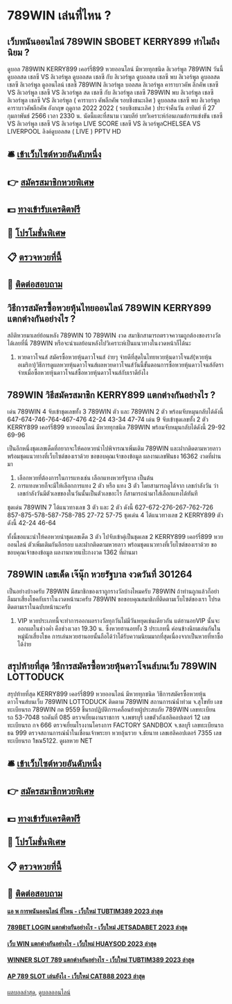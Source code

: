 # 789WIN เล่นที่ไหน ?
## เว็บพนันออนไลน์ 789WIN SBOBET KERRY899 ทำไมถึงนิยม ?
ดูบอล 789WIN KERRY899 เคอร์รี่899 หวยออนไลน์ มีหวยทุกชนิด ลิเวอร์พูล 789WIN วันนี้ ดูบอลสด เชลซี VS ลิเวอร์พูล ดูบอลสด เชลซี กับ ลิเวอร์พูล ดูบอลสด เชลซี พบ ลิเวอร์พูล ดูบอลสด เชลซี ลิเวอร์พูล ดูออนไลน์ เชลซี 789WIN ลิเวอร์พูล บอลสด ลิเวอร์พูล คาราบาวคัพ ลีกคัพ เชลซี VS ลิเวอร์พูล เชลซี VS ลิเวอร์พูล สด เชลซี กับ ลิเวอร์พูล เชลซี 789WIN พบ ลิเวอร์พูล เชลซี ลิเวอร์พูล
เชลซี VS ลิเวอร์พูล ( คาราบาว คัพลีกคัพ รอบชิงชนะเลิศ )
ดูบอลสด เชลซี พบ ลิเวอร์พูล คาราบาวคัพลีกคัพ อังกฤษ ฤดูกาล 2022 2022 ( รอบชิงชนะเลิศ ) ประจำคืนวัน อาทิตย์ ที่ 27 กุมภาพันธ์ 2566 เวลา 2330 น. นัดนี้แตะที่สนาม เวมบลีย์
บทวิเคราะห์ก่อนเกมส์การแข่งขัน เชลซี VS ลิเวอร์พูล
เชลซี VS ลิเวอร์พูล
LIVE SCORE เชลซี VS ลิเวอร์พูลCHELSEA VS LIVERPOOL
ลิงค์ดูบอลสด ( LIVE )
 PPTV HD 

## 🛎 [เข้าเว็บไซต์หวยอันดับหนึ่ง](https://bit.ly/3BG5bNw)
## 👉 [สมัครสมาชิกหวยพิเศษ](https://bit.ly/3BG5bNw)
## 💵 [ทางเข้ารับเครดิตฟรี](https://bit.ly/3C3mvgS)
## 👑 [โปรโมชั่นพิเศษ](https://bit.ly/3C3mvgS)
## 📋 [ตรวจหวยที่นี้](https://bit.ly/3C3mvgS)
## 📱 [ติดต่อสอบถาม](https://bit.ly/3C3mvgS)

## วิธีการสมัครซื้อหวยหุ้นไทยออนไลน์ 789WIN KERRY899 แตกต่างกันอย่างไร ?
สถิติหวยมาเลย์ย้อนหลัง 789WIN 10 789WIN งวด สมาชิกสามารถตรวจความถูกต้องของรางวัลได้เลยที่นี่ 789WIN หรือจะนำผลย้อนหลังไปวิเคราะห์เป็นแนวทางในงวดหน้าก็ได้นะ
1. หวยดาวโจนส์ สมัครซื้อหวยหุ้นดาวโจนส์ ง่ายๆ จ่ายดีที่สุดในไทยหวยหุ้นดาวโจนส์(หวยหุ้นอเมริกา)วิธีการดูผลหวยหุ้นดาวโจนส์ผลหวยดาวโจนส์วันนี้ขั้นตอนการซื้อหวยหุ้นดาวโจนส์อัตราจ่ายเมื่อซื้อหวยหุ้นดาวโจนส์ซื้อหวยหุ้นดาวโจนส์กับเราดียังไง

## 789WIN วิธีสมัครสมาชิก KERRY899 แตกต่างกันอย่างไร ?
เด่น 789WIN 4 จับเข้าชุดเลขทั้ง 3 789WIN ตัว และ 789WIN 2 ตัว พร้อมจับหมุนกลับได้ดังนี้
647-674-746-764-467-476
42-24
43-34
47-74
เด่น 9 จับเข้าชุดเลขทั้ง 2 ตัว KERRY899 เคอร์รี่899 หวยออนไลน์ มีหวยทุกชนิด 789WIN พร้อมจับหมุนกลับได้ดังนี้
29-92
69-96

เป็นอีกหนึ่งชุดเลขเด็ดที่อยากจะให้คอหวยนำไปพิจารณาเพิ่มเติม 789WIN และฝากติดตามหวยลาว พร้อมชุดแนวทางที่เว็บไซต์ของเราด้วย
ขอขอบคุณเจ้าของข้อมูล
ผลงานเลขฟันธง 16362 งวดที่ผ่านมา
1. เลือกหวยที่ต้องการในการแทงเช่น เลือกแทงหวยรัฐบาล เป็นต้น
2. การแทงหวยก็จะมีให้เลือกการแทง 2 ตัว หรือ แทง 3 ตัว โดยสามารถดูได้จาก เลขกำลังวัน ว่าเลขกำลังวันมีตัวเลขของในวันนั้นเป็นตัวเลขอะไร ก็สามารถนำมาใส่เลือกแทงได้ทันที

ชุดเด่น 789WIN 7 ได้แนวทางเลข 3 ตัว และ 2 ตัว ดังนี้
627-672-276-267-762-726
857-875-578-587-758-785
27-72
57-75
ชุดเด่น 4 ได้แนวทางเลข 2 KERRY899 ตัว ดังนี้
42-24
46-64

ทั้งนี้ขอแนะนำให้คอหวยนำชุดเลขเด็ด 3 ตัว ไปจับเข้าคุ่เป็นชุดเลข 2 KERRY899 เคอร์รี่899 หวยออนไลน์ ตัวเพิ่มเติมกันอีกรอบ และฝากติดตามหวยลาว พร้อมชุดแนวทางที่เว็บไซต์ของเราด้วย
ขอขอบคุณเจ้าของข้อมูล
ผลงานหวยแป๊ะกงงวด 1362 ที่ผ่านมา

## 789WIN เลขเด็ด เจ๊นุ๊ก หวยรัฐบาล งวดวันที่ 301264
เป็นอย่างบ้างครับ 789WIN มีสมาชิกของเราถูกรางวัลบ้างไหมครับ 789WIN ถ้าท่านถูกแล้วก็อย่าลืมมาเสี่ยงโชคกับเราในงวดหน้านะครับ 789WIN ขอขอบคุณสมาชิกที่ติดตามเว็บไซต์ของเรา โปรดติดตามเราในฉบับหน้านะครับ
1. VIP หวยประเภทนี้จะทำการออกผลรางวัลทุกวันไม่มีวันหยุดเช่นเดียวกัน แต่ฮานอยVIP นั้นจะออกผลในช่วงค่ำ คือช่วงเวลา 19.30 น. ซึ่งหวยฮานอยทั้ง 3 ประเภทนี้ ค่อนข้างนิยมเล่นกันในหมู่นักเสี่ยงโชค การเล่นหวยฮานอยนั้นถือได้ว่าได้รับความนิยมมากที่สุดเนื่องจากเป็นหวยที่หาซื้อได้ง่าย

## สรุปท้ายที่สุด วิธีการสมัครซื้อหวยหุ้นดาวโจนส์บนเว็บ 789WIN LOTTODUCK
สรุปท้ายที่สุด KERRY899 เคอร์รี่899 หวยออนไลน์ มีหวยทุกชนิด วิธีการสมัครซื้อหวยหุ้นดาวโจนส์บนเว็บ 789WIN LOTTODUCK ติดตาม 789WIN สถานการณ์น้ำท่วม จ.สุโขทัย เลขทะเบียนรถ 789WIN กต 9559 ขึ้นรถปฏิบัติการเคลื่อนย้ายผู้ประสบภัย 789WIN เลขทะเบียนรถ 53-7048 รถคันที่ 085
ตรวจเยี่ยมงานราชการ จ.เพชรบุรี เลขตัวถังเฮลิคอปเตอร์ 12 เลขทะเบียนรถ กจ 666
ตรวจเยี่ยมโรงงานโครงการ FACTORY SANDBOX จ.ชลบุรี เลขทะเบียนรถ ธฉ 999
ตรวจสถานการณ์น้ำในเขื่อนเจ้าพระยา หวยลุ้นรวย จ.ชัยนาท เลขเฮลิคอปเตอร์ 7355 เลขทะเบียนรถ 1ขณ5122.
ดูผลหวย NET

## 🛎 [เข้าเว็บไซต์หวยอันดับหนึ่ง](https://bit.ly/3BG5bNw)
## 👉 [สมัครสมาชิกหวยพิเศษ](https://bit.ly/3BG5bNw)
## 💵 [ทางเข้ารับเครดิตฟรี](https://bit.ly/3C3mvgS)
## 👑 [โปรโมชั่นพิเศษ](https://bit.ly/3C3mvgS)
## 📋 [ตรวจหวยที่นี้](https://bit.ly/3C3mvgS)
## 📱 [ติดต่อสอบถาม](https://bit.ly/3C3mvgS)

#### [แอ พ การพนันออนไลน์ ที่ไหน - เว็บใหม่ TUBTIM389 2023 ล่าสุด](https://atom.io/themes/แอ%20พ%20การพนันออนไลน์%20ที่ไหน%20-%20เว็บใหม่%20tubtim389%202023%20ล่าสุด)
#### [789BET LOGIN แตกต่างกันอย่างไร - เว็บใหม่ JETSADABET 2023 ล่าสุด](https://atom.io/themes/789bet%20login%20แตกต่างกันอย่างไร%20-%20เว็บใหม่%20jetsadabet%202023%20ล่าสุด)
#### [เว็บ WIN แตกต่างกันอย่างไร - เว็บใหม่ HUAYSOD 2023 ล่าสุด](https://atom.io/themes/เว็บ%20win%20แตกต่างกันอย่างไร%20-%20เว็บใหม่%20huaysod%202023%20ล่าสุด)
#### [WINNER SLOT 789 แตกต่างกันอย่างไร - เว็บใหม่ TUBTIM389 2023 ล่าสุด](https://atom.io/themes/winner%20slot%20789%20แตกต่างกันอย่างไร%20-%20เว็บใหม่%20tubtim389%202023%20ล่าสุด)
#### [AP 789 SLOT เล่นยังไง - เว็บใหม่ CAT888 2023 ล่าสุด](https://atom.io/themes/ap%20789%20slot%20เล่นยังไง%20-%20เว็บใหม่%20cat888%202023%20ล่าสุด)

[ผลบอลล่าสุด](https://siamsport.tv "ผลบอลล่าสุด"), [ดูบอลออนไลน์](https://siamsport.tv/ดูบอลสด "ดูบอลออนไลน์")